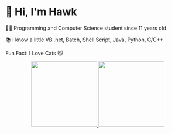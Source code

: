 # :wave: Hi, I'm Hawk

:man_technologist: Programming and Computer Science student since 11 years old

:books: I know a little VB .net, Batch, Shell Script, Java, Python, C/C++


Fun Fact: I Love Cats :cat:



<div align="center">
  <a href="https://github.com/Hawk2811">
  <img height="180em" src="https://github-readme-stats.vercel.app/api?username=Hawk2811&show_icons=true&theme=dark&include_all_commits=true&count_private=true"/>
  <img height="180em" src="https://github-readme-stats.vercel.app/api/top-langs/?username=Hawk2811&layout=compact&langs_count=7&theme=dark"/>
</div>
